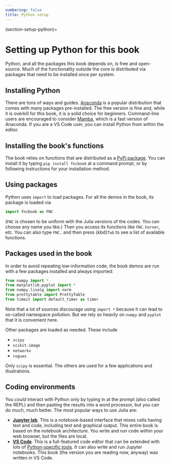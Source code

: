 ```yaml
---
numbering: false
title: Python setup
---
```

(section-setup-python)=
# Setting up Python for this book

Python, and all the packages this book depends on, is free and open-source. Much of the functionality outside the core is distributed via packages that need to be installed once per system.

## Installing Python

There are tons of ways and guides. [Anaconda](https://www.anaconda.com/download) is a popular distribution that comes with many packages pre-installed. The free version is fine and, while it is overkill for this book, it is a solid choice for beginners. Command-line users are encouraged to consider [Mamba](https://mamba.readthedocs.io/en/latest/installation/mamba-installation.html), which is a fast version of Anaconda. If you are a VS Code user, you can install Python from within the editor.

## Installing the book's functions

The book relies on functions that are distributed as a [PyPi package](https://pypi.org/project/fncbook/). You can install it by typing `pip install fncbook` at a command prompt, or by following instructions for your installation method.

## Using packages

Python uses `import` to load packages. For all the demos in the book, its package is loaded via

``` python
import fncbook as FNC
```

(`FNC` is chosen to be uniform with the Julia versions of the codes. You can choose any name you like.) Then you access its functions like `FNC.horner`, etc. You can also type `FNC.` and then press {kbd}`Tab` to see a list of available functions.

## Packages used in the book

In order to avoid repeating low-information code, the book demos are run with a few packages installed and always imported:

``` python
from numpy import *
from matplotlib.pyplot import *
from numpy.linalg import norm
from prettytable import PrettyTable
from timeit import default_timer as timer
```

Note that a lot of sources discourage using `import *` because it can lead to so-called namespace pollution. But we rely so heavily on `numpy` and `pyplot` that it is convenient here. 

Other packages are loaded as needed. These include

- `scipy`
- `scikit-image`
- `networkx`
- `rogues`

Only `scipy` is essential. The others are used for a few applications and illustrations.

## Coding environments

You *could* interact with Python only by typing in at the prompt (also called the REPL) and then pasting the results into a word processor, but you can do much, much better. The most popular ways to use Julia are:

- **[Jupyter lab](https://jupyter.org)**. This is a notebook-based interface that mixes cells having text and code, including text and graphical output. This entire book is based on the notebook architecture. You write and run code within your web browser, but the files are local.
- **[VS Code](https://code.visualstudio.com)**. This is a full-featured code editor that can be extended with lots of [Python-specific tools](https://code.visualstudio.com/docs/languages/python). It can also write and run Jupyter notebooks. This book (the version you are reading now, anyway) was written in VS Code.